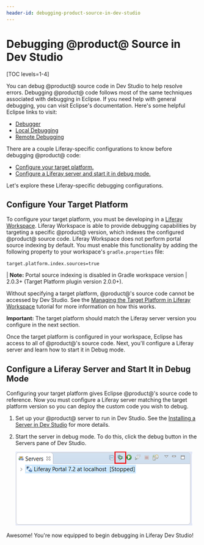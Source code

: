 ```yaml
---
header-id: debugging-product-source-in-dev-studio
---
```


# Debugging @product@ Source in Dev Studio

[TOC levels=1-4]

You can debug @product@ source code in Dev Studio to help resolve errors.
Debugging @product@ code follows most of the same techniques associated with
debugging in Eclipse. If you need help with general debugging, you can visit
Eclipse's documentation. Here's some helpful Eclipse links to visit:

- [Debugger](http://help.eclipse.org/oxygen/index.jsp?topic=%2Forg.eclipse.jdt.doc.user%2Fconcepts%2Fcdebugger.htm&cp=1_2_9)
- [Local Debugging](http://help.eclipse.org/oxygen/index.jsp?topic=%2Forg.eclipse.jdt.doc.user%2Fconcepts%2Fclocdbug.htm&cp=1_2_11)
- [Remote Debugging](http://help.eclipse.org/oxygen/index.jsp?topic=%2Forg.eclipse.jdt.doc.user%2Fconcepts%2Fcremdbug.htm&cp=1_2_12)

There are a couple Liferay-specific configurations to know before debugging
@product@ code:

- [Configure your target platform.](#configure-your-target-platform)
- [Configure a Liferay server and start it in debug mode.](#configure-a-liferay-server-and-start-it-in-debug-mode)

Let's explore these Liferay-specific debugging configurations.

## Configure Your Target Platform

To configure your target platform, you must be developing in a
[Liferay Workspace](/docs/7-2/reference/-/knowledge_base/r/liferay-workspace).
Liferay Workspace is able to provide debugging capabilities by targeting a
specific @product@ version, which indexes the configured @product@ source code.
Liferay Workspace does not perform portal source indexing by default. You must
enable this functionality by adding the following property to your workspace's
`gradle.properties` file:

```properties
target.platform.index.sources=true
```

| **Note:** Portal source indexing is disabled in Gradle workspace version
| 2.0.3+ (Target Platform plugin version 2.0.0+).

Without specifying a target platform, @product@'s source code
cannot be accessed by Dev Studio. See the
[Managing the Target Platform in Liferay Workspace](/docs/7-2/reference/-/knowledge_base/r/managing-the-target-platform)
tutorial for more information on how this works.

**Important:** The target platform should match the Liferay server version you
configure in the next section.

Once the target platform is configured in your workspace, Eclipse has access to
all of @product@'s source code. Next, you'll configure a Liferay server and
learn how to start it in Debug mode.

## Configure a Liferay Server and Start It in Debug Mode

Configuring your target platform gives Eclipse @product@'s source code to
reference. Now you must configure a Liferay server matching the target platform
version so you can deploy the custom code you wish to debug.

1.  Set up your @product@ server to run in Dev Studio. See the
    [Installing a Server in  Dev Studio](/docs/7-2/reference/-/knowledge_base/r/installing-a-liferay-server-in-dev-studio) 
    for more details.

2.  Start the server in debug mode. To do this, click the debug button in the 
    Servers pane of Dev Studio.

    ![Figure 1: The red box in this screenshot highlights the debug button. Click this button to start the server in debug mode.](../../../images/ide-debug.png)

Awesome! You're now equipped to begin debugging in Liferay Dev Studio!
